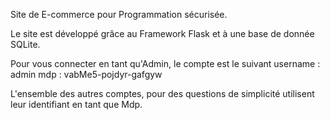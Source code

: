 Site de E-commerce pour Programmation sécurisée. 

Le site est développé grâce au Framework Flask et à une base de donnée SQLite. 


Pour vous connecter en tant qu'Admin, le compte est le suivant 
username : admin
mdp : vabMe5-pojdyr-gafgyw

L'ensemble des autres comptes, pour des questions de simplicité utilisent leur identifiant en tant que Mdp. 
